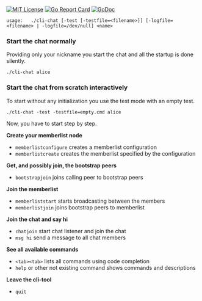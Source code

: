 [![MIT License](https://img.shields.io/github/license/mashape/apistatus.svg?maxAge=2592000)](https://github.com/stefanhans/programming-reactive-systems-in-go/blob/master/LICENSE)
[![Go Report Card](https://goreportcard.com/badge/github.com/stefanhans/programming-reactive-systems-in-go/cli-chat)](https://goreportcard.com/report/github.com/stefanhans/programming-reactive-systems-in-go/cli-chat)
[![GoDoc](https://godoc.org/github.com/stefanhans/programming-reactive-systems-in-go/cli-chat?status.svg)](https://godoc.org/github.com/stefanhans/programming-reactive-systems-in-go/cli-chat)


```
usage: 	 ./cli-chat [-test [-testfile=<filename>]] [-logfile=<filename> | -logfile=/dev/null] <name>
```


### Start the chat normally

Providing only your nickname you start the chat and all the startup is done silently.

```
./cli-chat alice
```


### Start the chat from scratch interactively

To start without any initialization you use the test mode with an empty test.

```
./cli-chat -test -testfile=empty.cmd alice
```

Now, you have to start step by step.


**Create your memberlist node**

- `memberlistconfigure` creates a memberlist configuration
- `memberlistcreate` creates the memberlist specified by the configuration


**Get, and possibly join, the bootstrap peers**

- `bootstrapjoin` joins calling peer to bootstrap peers


**Join the memberlist**

- `memberliststart` starts broadcasting between the members
- `memberlistjoin` joins bootstrap peers to memberlist


**Join the chat and say hi**

- `chatjoin` start chat listener and join the chat
- `msg hi` send a message to all chat members


**See all available commands**

- `<tab><tab>` lists all commands using code completion
- `help` or other not existing command shows commands and descriptions


**Leave the cli-tool**

- `quit`


